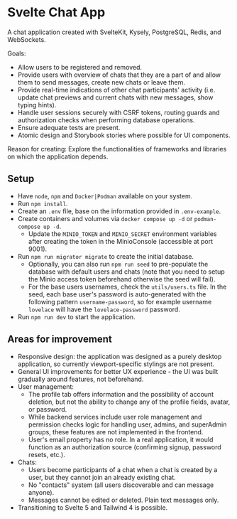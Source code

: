 # Svelte Chat App

A chat application created with SvelteKit, Kysely, PostgreSQL, Redis, and WebSockets.

Goals:

- Allow users to be registered and removed.
- Provide users with overview of chats that they are a part of and allow them to send messages, create new chats or leave them.
- Provide real-time indications of other chat participants' activity (i.e. update chat previews and current chats with new messages, show typing hints).
- Handle user sessions securely with CSRF tokens, routing guards and authorization checks when performing database operations.
- Ensure adequate tests are present.
- Atomic design and Storybook stories where possible for UI components.

Reason for creating: Explore the functionalities of frameworks and libraries on which the application depends.

## Setup

- Have `node`, `npm` and `Docker|Podman` available on your system.
- Run `npm install`.
- Create an `.env` file, base on the information provided in `.env-example`.
- Create containers and volumes via `docker compose up -d` or `podman-compose up -d`.
  - Update the `MINIO_TOKEN` and `MINIO_SECRET` environment variables after creating the token in the MinioConsole (accessible at port 9001).
- Run `npm run migrator migrate` to create the initial database.
  - Optionally, you can also run `npm run seed` to pre-populate the database with default users and chats (note that you need to setup the Minio access token beforehand otherwise the seed will fail).
  - For the base users usernames, check the `utils/users.ts` file. In the seed, each base user's password is auto-generated with the following pattern `username-password`, so for example username `lovelace` will have the `lovelace-password` password.
- Run `npm run dev` to start the application.

## Areas for improvement

- Responsive design: the application was designed as a purely desktop application, so currently viewport-specific stylings are not present.
- General UI improvements for better UX experience - the UI was built gradually around features, not beforehand.
- User management:
  - The profile tab offers information and the possibility of account deletion, but not the ability to change any of the profile fields, avatar, or password.
  - While backend services include user role management and permission checks logic for handling user, admins, and superAdmin groups, these features are not implemented in the frontend.
  - User's email property has no role. In a real application, it would function as an authorization source (confirming signup, password resets, etc.).
- Chats:
  - Users become participants of a chat when a chat is created by a user, but they cannot join an already existing chat.
  - No "contacts" system (all users discoverable and can message anyone).
  - Messages cannot be edited or deleted. Plain text messages only.
- Transitioning to Svelte 5 and Tailwind 4 is possible.
